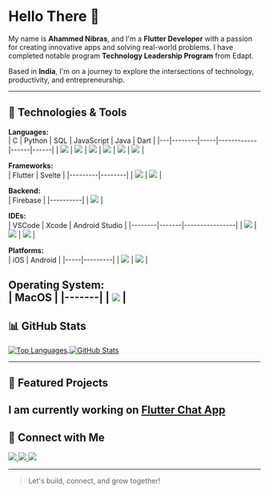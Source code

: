 # Hello There 👋  

My name is **Ahammed Nibras**, and I'm a **Flutter Developer** with a passion for creating innovative apps and solving real-world problems. I have completed notable program **Technology Leadership Program** from Edapt.  

Based in **India**, I'm on a journey to explore the intersections of technology, productivity, and entrepreneurship.  

---

## 🔧 Technologies & Tools  

**Languages:**  
| C | Python | SQL | JavaScript | Java | Dart |
|---|--------|-----|------------|------|------|
| <img src="https://img.shields.io/badge/C-%2300599C.svg?&style=for-the-badge&logo=c&logoColor=white" /> | <img src="https://img.shields.io/badge/Python-%233776AB.svg?&style=for-the-badge&logo=python&logoColor=white" /> | <img src="https://img.shields.io/badge/SQL-%234169E1.svg?&style=for-the-badge&logo=sqlite&logoColor=white" /> | <img src="https://img.shields.io/badge/JavaScript-%23F7DF1E.svg?&style=for-the-badge&logo=javascript&logoColor=white" /> | <img src="https://img.shields.io/badge/Java-%23ED8B00.svg?&style=for-the-badge&logo=java&logoColor=white" /> | <img src="https://img.shields.io/badge/Dart-%230175C2.svg?&style=for-the-badge&logo=dart&logoColor=white" /> |

**Frameworks:**  
| Flutter | Svelte |
|---------|--------|
| <img src="https://img.shields.io/badge/Flutter-%2302569B.svg?&style=for-the-badge&logo=flutter&logoColor=white" /> | <img src="https://img.shields.io/badge/Svelte-%23FF3E00.svg?&style=for-the-badge&logo=svelte&logoColor=white" /> |

**Backend:**  
| Firebase |
|----------|
| <img src="https://img.shields.io/badge/Firebase-%23FFCA28.svg?&style=for-the-badge&logo=firebase&logoColor=white" /> |

**IDEs:**  
| VSCode | Xcode | Android Studio |
|--------|-------|----------------|
| <img src="https://img.shields.io/badge/VSCode-%23007ACC.svg?&style=for-the-badge&logo=visual-studio-code&logoColor=white" /> | <img src="https://img.shields.io/badge/Xcode-%231575F9.svg?&style=for-the-badge&logo=xcode&logoColor=white" /> | <img src="https://img.shields.io/badge/Android%20Studio-%233DDC84.svg?&style=for-the-badge&logo=android-studio&logoColor=white" /> |

**Platforms:**  
| iOS | Android |
|-----|---------|
| <img src="https://img.shields.io/badge/iOS-%23000000.svg?&style=for-the-badge&logo=ios&logoColor=white" /> | <img src="https://img.shields.io/badge/Android-%233DDC84.svg?&style=for-the-badge&logo=android&logoColor=white" /> |

**Operating System:**  
| MacOS |
|-------|
| <img src="https://img.shields.io/badge/MacOS-%23000000.svg?&style=for-the-badge&logo=apple&logoColor=white" /> |
---

## 📊 GitHub Stats  

<a href="https://github.com/ahammednibras8">
  <img align="center" src="https://github-readme-stats.vercel.app/api/top-langs/?username=ahammednibras8&title_color=ffffff&text_color=c9cacc&icon_color=2bbc8a&bg_color=1d1f21&langs_count=4" alt="Top Languages" />
</a>
<a href="https://github.com/ahammednibras8">
  <img align="center" src="https://github-readme-stats.vercel.app/api?username=ahammednibras8&show_icons=true&line_height=27&count_private=true&title_color=ffffff&text_color=c9cacc&icon_color=2bbc8a&bg_color=1d1f21" alt="GitHub Stats" />
</a>  

---

## 📂 Featured Projects  

I am currently working on [Flutter Chat App](https://github.com/ahammednibras8/flutter-chat-app)
---

## 🤝 Connect with Me  

<a href="mailto:ahammednibras737@gmail.com">
  <img src="https://img.shields.io/badge/Email-%23D14836.svg?&style=for-the-badge&logo=gmail&logoColor=white" />
</a>  
<a href="https://twitter.com/Ahammed__Nibras">
  <img src="https://img.shields.io/badge/Twitter-%231DA1F2.svg?&style=for-the-badge&logo=twitter&logoColor=white" />
</a>  
<a href="https://www.linkedin.com/in/ahammednibras8">
  <img src="https://img.shields.io/badge/LinkedIn-%230077B5.svg?&style=for-the-badge&logo=linkedin&logoColor=white" />
</a>  

---

> Let's build, connect, and grow together!  
